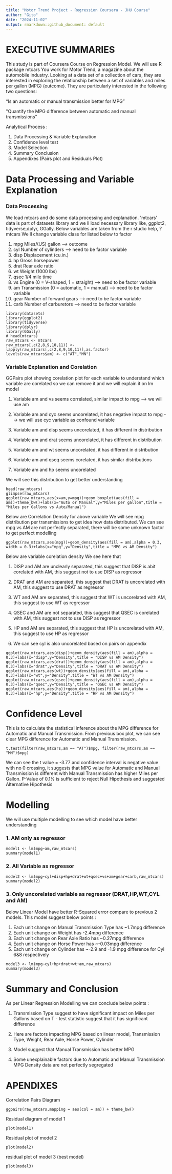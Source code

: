 ```yaml
---
title: "Motor Trend Project - Regression Coursera - JHU Course"
author: "Gito"
date: "2024-11-02"
output: rmarkdown::github_document: default
---
```



# EXECUTIVE SUMMARIES

This study is part of Coursera Course on Regression Model.
We will use R package mtcars
You work for Motor Trend, a magazine about the automobile industry. Looking at a data set of a collection of cars, they are interested in exploring the relationship between a set of variables and miles per gallon (MPG) (outcome). They are particularly interested in the following two questions:

“Is an automatic or manual transmission better for MPG”

"Quantify the MPG difference between automatic and manual transmissions"  

Analytical Process :

1. Data Processing & Variable Explanation
2. Confidence level test
3. Model Selection
4. Summary Conclusion
5. Appendixes (Pairs plot and Residuals Plot)


# Data Processing and Variable Explanation
### Data Processing
We load mtcars and do some data processing and explanation. 'mtcars' data is part of datasets library and we ll load necessary library like, ggplot2, tidyverse,dplyr, GGally.
Below variables are taken from the r studio help, ?mtcars
We ll change variable class for listed below to factor

1. mpg	Miles/(US) gallon --> outcome
2. cyl	Number of cylinders --> need to be factor variable
3. disp	Displacement (cu.in.) 
4. hp	Gross horsepower
5. drat	Rear axle ratio
6. wt	Weight (1000 lbs)
7. qsec	1/4 mile time 
8. vs	Engine (0 = V-shaped, 1 = straight) --> need to be factor variable
9. am	Transmission (0 = automatic, 1 = manual) --> need to be factor variable
10.	gear	Number of forward gears --> need to be factor variable
11.	carb	Number of carburetors --> need to be factor variable


```{r }
library(datasets)
library(ggplot2)
library(tidyverse)
library(dplyr)
library(GGally)
# head(mtcars)
raw_mtcars <- mtcars
raw_mtcars[,c(2,8,9,10,11)] <- lapply(raw_mtcars[,c(2,8,9,10,11)],as.factor)
levels(raw_mtcars$am) <- c("AT","MN")
```

### Variable Explanation and Corelation 

GGPairs plot showing corelation plot for each variable to understand which variable are corelated so we can remove it and we will explain it on lm model

1. Variable am and vs seems correlated, similar impact to mpg --> we will use am

2. Variable am and cyc seems uncorelated, it has negative impact to mpg --> we will use cyc variable as confound variable

3. Variable am and disp seems uncorelated, it has different in distribution

4. Variable am and drat seems uncorelated, it has different in distribution

5. Variable am and wt seems uncorelated, it has different in distribution

6. Variable am and qseq seems corelated, it has similar distributions

7. Variable am and hp seems uncorelated

We will see this distribution to get better understanding

```{r }
head(raw_mtcars)
glimpse(raw_mtcars)
ggplot(raw_mtcars,aes(x=am,y=mpg))+geom_boxplot(aes(fill = am))+theme_bw()+labs(x="Auto or Manual",y="Miles per gallon",title = "Miles per Gallons vs Auto/Manual")
```

Below are Correlation Density for above variable
We will see mpg distribution per transmissions to get idea how data distributed.
We can see mpg vs AM are not perfectly separated, there will be some unknown factor to get perfect modelling
```{r }
ggplot(raw_mtcars,aes(mpg))+geom_density(aes(fill = am),alpha = 0.3, width = 0.3)+labs(x="mpg",y="Density",title = "MPG vs AM Density")
```
Below are variable corelation density
We see here that 
1. DISP and AM are unclearly separated, this suggest that DISP is abit corelated with AM, this suggest not to use DISP as regressor

2. DRAT and AM are separated, this suggest that DRAT is uncorelated with AM, this suggest to use DRAT as regressor

3. WT and AM are separated, this suggest that WT is uncorelated with AM, this suggest to use WT as regressor

4. QSEC and AM are not separated, this suggest that QSEC is corelated with AM, this suggest not to use DISP as regressor

5. HP and AM are separated, this suggest that HP is uncorelated with AM, this suggest to use HP as regressor

6. We can see cyl is also uncorelated based on pairs on appendix

```{r figures-side, out.width = '50%'}
ggplot(raw_mtcars,aes(disp))+geom_density(aes(fill = am),alpha = 0.3)+labs(x="disp",y="Density",title = "DISP vs AM Density")
ggplot(raw_mtcars,aes(drat))+geom_density(aes(fill = am),alpha = 0.3)+labs(x="drat",y="Density",title = "DRAT vs AM Density")
ggplot(raw_mtcars,aes(wt))+geom_density(aes(fill = am),alpha = 0.3)+labs(x="wt",y="Density",title = "WT vs AM Density")
ggplot(raw_mtcars,aes(qsec))+geom_density(aes(fill = am),alpha = 0.3)+labs(x="qsec",y="Density",title = "QSEC vs AM Density")
ggplot(raw_mtcars,aes(hp))+geom_density(aes(fill = am),alpha = 0.3)+labs(x="hp",y="Density",title = "HP vs AM Density")
```


# Confidence Level
This is to calculate the statistical inference about the MPG difference for Automatic and Manual Transmission. From previous box plot, we can see clear MPG difference  for Automatic and Manual Transmission.

```{r }
t.test(filter(raw_mtcars,am == "AT")$mpg, filter(raw_mtcars,am == "MN")$mpg)
```
We can see the t value = -3.77 and confidence interval is negative value with no 0 crossing, it suggests that MPG value for Automatic and Manual Transmission is different with Manual Transmission has higher Miles per Gallon.
P-Value of 0.1% is sufficient to reject Null Hipothesis and suggested Alternative Hipothesis

# Modelling
We will use multiple modelling to see which model have better understanding 
### 1. AM only as regressor
```{r }
model1 <- lm(mpg~am,raw_mtcars)
summary(model1)
```
### 2. All Variable as regressor
```{r }
model2 <- lm(mpg~cyl+disp+hp+drat+wt+qsec+vs+am+gear+carb,raw_mtcars)
summary(model2)
```
### 3. Only uncorelated variable as regressor (DRAT,HP,WT,CYL and AM)
Below Linear Model have better R-Squared error compare to previous 2 models. This model suggest below points :
1. Each unit change on Manual Transmission Type has ~1.7mpg difference
2. Each unit change on Weight has -2.4mpg difference
3. Each unit change on Rear Axle Ratio has ~0.27mpg difference
4. Each unit change on Horse Power has ~-0.03mpg difference
5. Each unit change on Cylinder has ~-2.9 and -1.9 mpg difference for Cyl 6&8 respectively

```{r }
model3 <- lm(mpg~cyl+hp+drat+wt+am,raw_mtcars)
summary(model3)
```

# Summary and Conclusion
As per Linear Regression Modelling we can conclude below points :

1. Transmission Type suggest to have significant impact on Miles per Gallons based on T - test statistic suggest that it has significant difference

2. Here are factors impacting MPG based on linear model, Transmission Type, Weight, Rear Axle, Horse Power, Cylinder

3. Model suggest that Manual Transmission has better MPG

4. Some unexplainable factors due to Automatic and Manual Transmission MPG Density data are not perfectly segregated 



# APENDIXES
Correlation Pairs Diagram

```{r out.width = '50%'}
ggpairs(raw_mtcars,mapping = aes(col = am)) + theme_bw()
```

Residual diagram of model 1
```{r out.width = '50%'}
plot(model1)
```
Residual plot of model 2
```{r out.width = '50%' }
plot(model2)
```

residual plot of model 3 (best model)
```{r out.width = '50%'}
plot(model3)
```